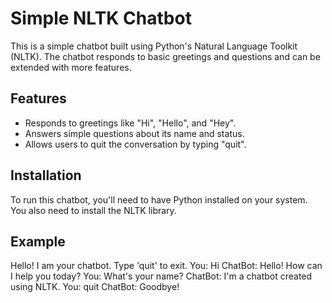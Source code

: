 # Simple NLTK Chatbot

This is a simple chatbot built using Python's Natural Language Toolkit (NLTK). The chatbot responds to basic greetings and questions and can be extended with more features.

## Features
- Responds to greetings like "Hi", "Hello", and "Hey".
- Answers simple questions about its name and status.
- Allows users to quit the conversation by typing "quit".

## Installation

To run this chatbot, you'll need to have Python installed on your system. You also need to install the NLTK library.

## Example
Hello! I am your chatbot. Type 'quit' to exit.
You: Hi
ChatBot: Hello! How can I help you today?
You: What's your name?
ChatBot: I'm a chatbot created using NLTK.
You: quit
ChatBot: Goodbye!
